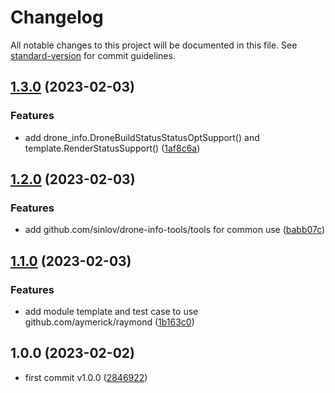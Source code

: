 # Changelog

All notable changes to this project will be documented in this file. See [standard-version](https://github.com/conventional-changelog/standard-version) for commit guidelines.

## [1.3.0](https://github.com/sinlov/drone-info-tools/compare/v1.2.0...v1.3.0) (2023-02-03)


### Features

* add drone_info.DroneBuildStatusStatusOptSupport() and template.RenderStatusSupport() ([1af8c6a](https://github.com/sinlov/drone-info-tools/commit/1af8c6ae49d4c7e3a2e97c6a286ec0325355f864))

## [1.2.0](https://github.com/sinlov/drone-info-tools/compare/v1.1.0...v1.2.0) (2023-02-03)


### Features

* add github.com/sinlov/drone-info-tools/tools for common use ([babb07c](https://github.com/sinlov/drone-info-tools/commit/babb07cbaf701da1921f324873863010baf89e05))

## [1.1.0](https://github.com/sinlov/drone-info-tools/compare/v1.0.1...v1.1.0) (2023-02-03)


### Features

* add module template and test case to use github.com/aymerick/raymond ([1b163c0](https://github.com/sinlov/drone-info-tools/commit/1b163c047f6e89c246ecadbd9756cafb4cb177b4))

## 1.0.0 (2023-02-02)

* first commit v1.0.0 ([2846922](https://github.com/sinlov/drone-info-tools/commit/2846922))
